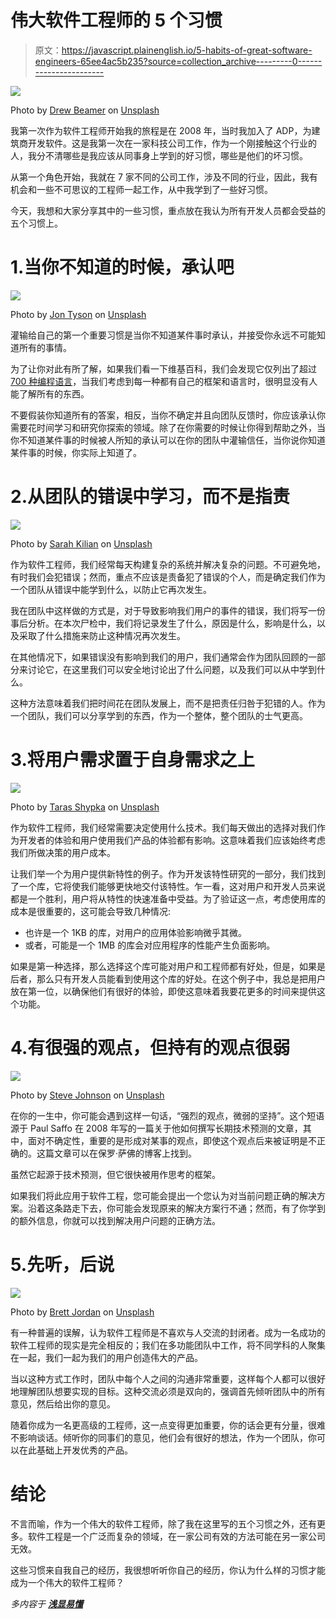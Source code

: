 # 伟大软件工程师的 5 个习惯

> 原文：<https://javascript.plainenglish.io/5-habits-of-great-software-engineers-65ee4ac5b235?source=collection_archive---------0----------------------->

![](img/b05f8288d9c1f323c4601b44c17a3756.png)

Photo by [Drew Beamer](https://unsplash.com/@drew_beamer?utm_source=unsplash&utm_medium=referral&utm_content=creditCopyText) on [Unsplash](https://unsplash.com/s/photos/habit?utm_source=unsplash&utm_medium=referral&utm_content=creditCopyText)

我第一次作为软件工程师开始我的旅程是在 2008 年，当时我加入了 ADP，为建筑商开发软件。这是我第一次在一家科技公司工作，作为一个刚接触这个行业的人，我分不清哪些是我应该从同事身上学到的好习惯，哪些是他们的坏习惯。

从第一个角色开始，我就在 7 家不同的公司工作，涉及不同的行业，因此，我有机会和一些不可思议的工程师一起工作，从中我学到了一些好习惯。

今天，我想和大家分享其中的一些习惯，重点放在我认为所有开发人员都会受益的五个习惯上。

# 1.当你不知道的时候，承认吧

![](img/3457d1f9b42551b5b77624edc15eca26.png)

Photo by [Jon Tyson](https://unsplash.com/@jontyson?utm_source=unsplash&utm_medium=referral&utm_content=creditCopyText) on [Unsplash](https://unsplash.com/s/photos/question?utm_source=unsplash&utm_medium=referral&utm_content=creditCopyText)

灌输给自己的第一个重要习惯是当你不知道某件事时承认，并接受你永远不可能知道所有的事情。

为了让你对此有所了解，如果我们看一下维基百科，我们会发现它仅列出了超过 [700 种编程语言](https://en.wikipedia.org/wiki/List_of_programming_languages)，当我们考虑到每一种都有自己的框架和语言时，很明显没有人能了解所有的东西。

不要假装你知道所有的答案，相反，当你不确定并且向团队反馈时，你应该承认你需要花时间学习和研究你探索的领域。除了在你需要的时候让你得到帮助之外，当你不知道某件事的时候被人所知的承认可以在你的团队中灌输信任，当你说你知道某件事的时候，你实际上知道了。

# 2.从团队的错误中学习，而不是指责

![](img/c2c6dcc82b8090da60722e735879f179.png)

Photo by [Sarah Kilian](https://unsplash.com/@rojekilian?utm_source=unsplash&utm_medium=referral&utm_content=creditCopyText) on [Unsplash](https://unsplash.com/s/photos/mistake?utm_source=unsplash&utm_medium=referral&utm_content=creditCopyText)

作为软件工程师，我们经常每天构建复杂的系统并解决复杂的问题。不可避免地，有时我们会犯错误；然而，重点不应该是责备犯了错误的个人，而是确定我们作为一个团队从错误中能学到什么，以防止它再次发生。

我在团队中这样做的方式是，对于导致影响我们用户的事件的错误，我们将写一份事后分析。在本次尸检中，我们将记录发生了什么，原因是什么，影响是什么，以及采取了什么措施来防止这种情况再次发生。

在其他情况下，如果错误没有影响到我们的用户，我们通常会作为团队回顾的一部分来讨论它，在这里我们可以安全地讨论出了什么问题，以及我们可以从中学到什么。

这种方法意味着我们把时间花在团队发展上，而不是把责任归咎于犯错的人。作为一个团队，我们可以分享学到的东西，作为一个整体，整个团队的士气更高。

# 3.将用户需求置于自身需求之上

![](img/2865200b4f8112490d236e1a5b34e002.png)

Photo by [Taras Shypka](https://unsplash.com/@bugsster?utm_source=unsplash&utm_medium=referral&utm_content=creditCopyText) on [Unsplash](https://unsplash.com/s/photos/user?utm_source=unsplash&utm_medium=referral&utm_content=creditCopyText)

作为软件工程师，我们经常需要决定使用什么技术。我们每天做出的选择对我们作为开发者的体验和用户使用我们产品的体验都有影响。这意味着我们应该始终考虑我们所做决策的用户成本。

让我们举一个为用户提供新特性的例子。作为开发该特性研究的一部分，我们找到了一个库，它将使我们能够更快地交付该特性。乍一看，这对用户和开发人员来说都是一个胜利，用户将从特性的快速准备中受益。为了验证这一点，考虑使用库的成本是很重要的，这可能会导致几种情况:

*   也许是一个 1KB 的库，对用户的应用体验影响微乎其微。
*   或者，可能是一个 1MB 的库会对应用程序的性能产生负面影响。

如果是第一种选择，那么选择这个库可能对用户和工程师都有好处，但是，如果是后者，那么只有开发人员能看到使用这个库的好处。在这个例子中，我总是把用户放在第一位，以确保他们有很好的体验，即使这意味着我要花更多的时间来提供这个功能。

# 4.有很强的观点，但持有的观点很弱

![](img/cea66393139e6df424c4035b7efbab5e.png)

Photo by [Steve Johnson](https://unsplash.com/@steve_j?utm_source=unsplash&utm_medium=referral&utm_content=creditCopyText) on [Unsplash](https://unsplash.com/s/photos/opinion?utm_source=unsplash&utm_medium=referral&utm_content=creditCopyText)

在你的一生中，你可能会遇到这样一句话，“强烈的观点，微弱的坚持”。这个短语源于 Paul Saffo 在 2008 年写的一篇关于他如何撰写长期技术预测的文章，其中，面对不确定性，重要的是形成对某事的观点，即使这个观点后来被证明是不正确的。这篇文章可以在保罗·萨佛的博客上找到。

虽然它起源于技术预测，但它很快被用作思考的框架。

如果我们将此应用于软件工程，您可能会提出一个您认为对当前问题正确的解决方案。沿着这条路走下去，你可能会发现原来的解决方案行不通；然而，有了你学到的额外信息，你就可以找到解决用户问题的正确方法。

# 5.先听，后说

![](img/faeb2ad82a2a05959c7f983a0b3f257c.png)

Photo by [Brett Jordan](https://unsplash.com/@brett_jordan?utm_source=unsplash&utm_medium=referral&utm_content=creditCopyText) on [Unsplash](https://unsplash.com/s/photos/listen?utm_source=unsplash&utm_medium=referral&utm_content=creditCopyText)

有一种普遍的误解，认为软件工程师是不喜欢与人交流的封闭者。成为一名成功的软件工程师的现实是完全相反的；我们在多功能团队中工作，将不同学科的人聚集在一起，我们一起为我们的用户创造伟大的产品。

当以这种方式工作时，团队中每个人之间的沟通非常重要，这样每个人都可以很好地理解团队想要实现的目标。这种交流必须是双向的，强调首先倾听团队中的所有意见，然后给出你的意见。

随着你成为一名更高级的工程师，这一点变得更加重要，你的话会更有分量，很难不影响谈话。倾听你的同事们的意见，他们会有很好的想法，作为一个团队，你可以在此基础上开发优秀的产品。

# 结论

不言而喻，作为一个伟大的软件工程师，除了我在这里写的五个习惯之外，还有更多。软件工程是一个广泛而复杂的领域，在一家公司有效的方法可能在另一家公司无效。

这些习惯来自我自己的经历，我很想听听你自己的经历，你认为什么样的习惯才能成为一个伟大的软件工程师？

*多内容于* [***浅显易懂***](http://plainenglish.io)